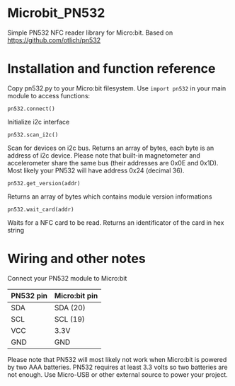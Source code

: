 # Microbit_PN532
Simple PN532 NFC reader library for Micro:bit. 
Based on https://github.com/otlich/pn532

# Installation and function reference
Copy pn532.py to your Micro:bit filesystem. Use `import pn532` in your main module to access functions:

    pn532.connect()
    
Initialize i2c interface

    pn532.scan_i2c()
    
Scan for devices on i2c bus. Returns an array of bytes, each byte is an address of i2c device. Please note that built-in magnetometer and accelerometer share the same bus (their addresses are 0x0E and 0x1D). Most likely your PN532 will have address 0x24 (decimal 36).

    pn532.get_version(addr)
    
Returns an array of bytes which contains module version informations

    pn532.wait_card(addr)
    
Waits for a NFC card to be read. Returns an identificator of the card in hex string

# Wiring and other notes
Connect your PN532 module to Micro:bit

PN532 pin | Micro:bit pin
----------|--------------
SDA|SDA (20)
SCL|SCL (19)
VCC|3.3V
GND|GND

Please note that PN532 will most likely not work when Micro:bit is powered by two AAA batteries. PN532 requires at least 3.3 volts so two batteries are not enough. Use Micro-USB or other external source to power your project.
